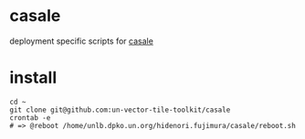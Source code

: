 # casale
deployment specific scripts for [casale](https://hackmd.io/s/SyOKwvw34)

# install
```console
cd ~
git clone git@github.com:un-vector-tile-toolkit/casale
crontab -e
# => @reboot /home/unlb.dpko.un.org/hidenori.fujimura/casale/reboot.sh
```
